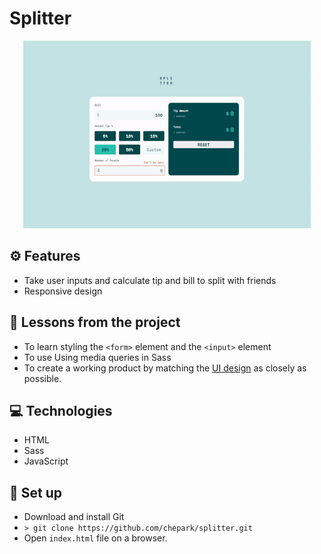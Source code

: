 # Splitter

<p align="center">
  <img width="460" height="300" src="./assets/demo.gif">
</p>

## ⚙️ Features

- Take user inputs and calculate tip and bill to split with friends
- Responsive design

## 📌 Lessons from the project

- To learn styling the `<form>` element and the `<input>` element
- To use Using media queries in Sass
- To create a working product by matching the [UI design](https://www.figma.com/file/5PgWPwUclOBDelMDqlYfIl/tip-calculator-app?node-id=0%3A1) as closely as possible.

## 💻 Technologies

- HTML
- Sass
- JavaScript

## 🔨 Set up
- Download and install Git
- `> git clone https://github.com/chepark/splitter.git`
- Open `index.html` file on a browser.

